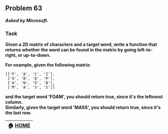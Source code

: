 ## Problem 63
***Asked by Microsoft.***
### Task
**Given a 2D matrix of characters and a target word, write a function that returns whether the word can be found in the matrix by going left-to-right, or up-to-down.**  

**For example, given the following matrix:**
```
[['F', 'A', 'C', 'I'],
 ['O', 'B', 'Q', 'P'],
 ['A', 'N', 'O', 'B'],
 ['M', 'A', 'S', 'S']]
```
**and the target word 'FOAM', you should return true, since it's the leftmost column.**  
**Similarly, given the target word 'MASS', you should return true, since it's the last row.**

|**:house: [HOME](https://github.com/theInvincible/Daily-Coding-Problem/)**|
|--------------------------------------------------------------------------|
